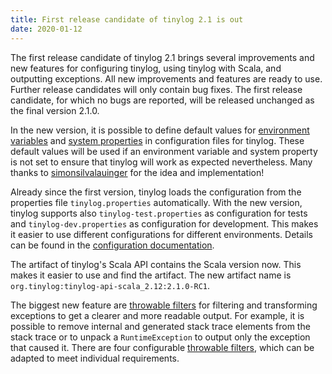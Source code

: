 ```yaml
---
title: First release candidate of tinylog 2.1 is out
date: 2020-01-12
---
```


The first release candidate of tinylog 2.1 brings several improvements and new features for configuring tinylog, using tinylog with Scala, and outputting exceptions. All new improvements and features are ready to use. Further release candidates will only contain bug fixes. The first release candidate, for which no bugs are reported, will be released unchanged as the final version 2.1.0.

In the new version, it is possible to define default values for [environment variables](configuration#environment-variables) and [system properties](configuration#system-properties) in configuration files for tinylog. These default values will be used if an environment variable and system property is not set to ensure that tinylog will work as expected nevertheless. Many thanks to [simonsilvalauinger](https://github.com/simonsilvalauinger) for the idea and implementation!

Already since the first version, tinylog loads the configuration from the properties file `tinylog.properties` automatically. With the new version, tinylog supports also `tinylog-test.properties` as configuration for tests and `tinylog-dev.properties` as configuration for development. This makes it easier to use different configurations for different environments. Details can be found in the [configuration documentation](configuration#configuration).

The artifact of tinylog's Scala API contains the Scala version now. This makes it easier to use and find the artifact. The new artifact name is `org.tinylog:tinylog-api-scala_2.12:2.1.0-RC1`.

The biggest new feature are [throwable filters](configuration#exceptions) for filtering and transforming exceptions to get a clearer and more readable output. For example, it is possible to remove internal and generated stack trace elements from the stack trace or to unpack a `RuntimeException` to output only the exception that caused it. There are four configurable [throwable filters](configuration#exceptions), which can be adapted to meet individual requirements.
